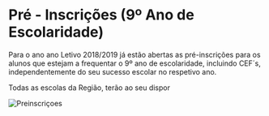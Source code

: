 ﻿# Pré - Inscrições (9º Ano de Escolaridade)

Para o ano ano Letivo 2018/2019 já estão abertas as pré-inscrições para os alunos que estejam a frequentar o 9º ano de escolaridade, incluindo CEF´s, independentemente do seu sucesso escolar no respetivo ano.

Todas as escolas da Região, terão ao seu dispor


![Preinscriçoes](../../images/Place21/Alunos/preinscriçoes.PNG)



